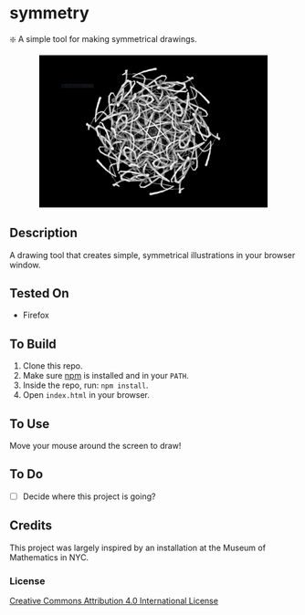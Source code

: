 # symmetry
❇️ A simple tool for making symmetrical drawings. 

<p align="center">
  <img src="https://github.com/mwalczyk/symmetry/blob/master/screenshots/rotational.png" alt="screenshot" width="400" height="auto"/>
</p>

## Description
A drawing tool that creates simple, symmetrical illustrations in your browser window.

## Tested On
- Firefox

## To Build
1. Clone this repo.
2. Make sure [npm](https://www.npmjs.com/) is installed and in your `PATH`.
3. Inside the repo, run: `npm install`.
4. Open `index.html` in your browser.

## To Use
Move your mouse around the screen to draw!

## To Do
- [ ] Decide where this project is going?

## Credits
This project was largely inspired by an installation at the Museum of Mathematics in NYC.

### License
[Creative Commons Attribution 4.0 International License](https://creativecommons.org/licenses/by/4.0/)
